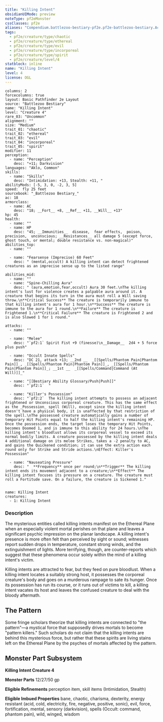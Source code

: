```yaml
---
title: "Killing Intent"
obsidianUIMode: preview
noteType: pf2eMonster
cssClasses: pf2e
aliases: "Compendium.battlezoo-bestiary-pf2e.pf2e-battlezoo-bestiary.Actor.TeFZHUaAMmj9rDzN" 
tags:
  - pf2e/creature/type/chaotic
  - pf2e/creature/type/ethereal
  - pf2e/creature/type/evil
  - pf2e/creature/type/incorporeal
  - pf2e/creature/type/spirit
  - pf2e/creature/level/4
statblock: inline
name: "Killing Intent"
level: 4
license: OGL
---
```


```statblock
columns: 2
forcecolumns: true
layout: Basic Pathfinder 2e Layout
source: "Battlezoo Bestiary"
name: "Killing Intent"
level: "Creature 4"
rare_03: "Uncommon"
alignment: ""
size: "Medium"
trait_01: "chaotic"
trait_02: "ethereal"
trait_03: "evil"
trait_04: "incorporeal"
trait_05: "spirit"
modifier: 11
perception:
  - name: "Perception"
    desc: "+11; Darkvision"
languages: "Aklo, Common"
skills:
  - name: "Skills"
    desc: "Intimidation: +13, Stealth: +11, "
abilityMods: [-5, 3, 0, -2, 3, 5]
speed:  fly 25 feet
sourcebook: "_Battlezoo Bestiary_"
ac: 18
armorclass:
  - name: AC
    desc: "18; __Fort__ +8, __Ref__ +11, __Will__ +13"
hp: 45
health:
  - name: ""
  - name: HP
    desc: "45; __Immunities__  disease,  fear effects,  poison,  precision,  unconscious; __Resistances__ all damage 5 (except force, ghost touch, or mental; double resistance vs. non-magical)"
abilities_top:
  - name: ""

  - name: "Fearsense (Imprecise) 60 Feet"
    desc: " (mental,occult) A killing intent can detect frightened creatures as an imprecise sense up to the listed range"

abilities_mid:
  - name: ""
  - name: "Spine-Chilling Aura"
    desc: " (aura,emotion,fear,occult) Aura 30 feet.\nThe killing intent's lust for violence creates a palpable aura around it. A creature that begins its turn in the aura must roll a Will saving throw.\n**Critical Success** The creature is temporarily immune to that killing intent's aura for 1 hour.\n**Success** The creature is immune to the aura for 1 round.\n**Failure** The creature is Frightened 1.\n**Critical Failure** The creature is Frightened 2 and is also Slowed 1 for 1 round."

attacks:
  - name: ""

  - name: "Melee"
    desc: "`pf2:1` Spirit Fist +9 (finesse)\n__Damage__  2d4 + 5 force plus push"

  - name: "Occult Innate Spells"
    desc: "DC 21, attack +13; __2nd __  _[[Spells/Phantom Pain|Phantom Pain]]_, _[[Spells/Phantom Pain|Phantom Pain]]_, _[[Spells/Phantom Pain|Phantom Pain]]_; __1st __  _[[Spells/Command|Command (At Will)]]_"

  - name: "[[Bestiary Ability Glossary/Push|Push]]"
    desc: "`pf2:1`  "

  - name: "Killer's Possession"
    desc: "`pf2:2`  The killing intent attempts to possess an adjacent frightened or Unconscious corporeal creature. This has the same effect as the _Possession_ spell (Will), except since the killing intent doesn't have a physical body, it is unaffected by that restriction of the spell.\nThe possessed creature automatically gains a number of temporary Hit Points equal to half the killing intent's remaining HP. Once the possession ends, the target loses the temporary Hit Points, becomes Doomed 1, and is immune to this ability for 24 hours.\nThe killing intent's bloodlust allows its corporeal vessel to exceed its normal bodily limits. A creature possessed by the killing intent deals 4 additional damage on its melee Strikes, takes a -2 penalty to AC, and gains the Quickened condition; it can use the extra action each round only for Strike and Stride actions.\nEffect: Killer's Possession"

  - name: "Nauseating Pressure"
    desc: "  **Frequency** once per round;\n**Trigger** The killing intent ends its movement adjacent to a creature;\n**Effect** The killing intent focuses its pressure on a creature. The creature must roll a Fortitude save. On a failure, the creature is Sickened 1."
 
```

```encounter-table
name: Killing Intent
creatures:
  - 1: Killing Intent
```


### Description
The mysterious entities called killing intents manifest on the Ethereal Plane when an especially violent mortal perishes on that plane and leaves a significant psychic impression on the planar landscape. A killing intent's presence is more often felt than perceived by sight or sound; witnesses report sudden drops in temperature, constant strong winds, and the extinguishment of lights. More terrifying, though, are counter-reports which suggest that these phenomena occur solely within the mind of a killing intent's victim.

Killing intents are attracted to fear, but they feed on pure bloodlust. When a killing intent locates a suitably strong host, it possesses the corporeal creature's body and goes on a murderous rampage to sate its hunger. Once its possession has run its course, or it runs out of victims to kill, a killing intent vacates its host and leaves the confused creature to deal with the bloody aftermath.

## The Pattern

Some fringe scholars theorize that killing intents are connected to "the pattern"—a mystical force that supposedly drives mortals to become "pattern killers." Such scholars do not claim that the killing intents are behind this mysterious force, but rather that these spirits are living stains left on the Ethereal Plane by the psyches of mortals affected by the pattern.

## Monster Part Subsystem

**Killing Intent Creature 4**

**Monster Parts** 12/27/50 gp

**Eligible Refinements** perception item, skill items (Intimidation, Stealth)

**Eligible Imbued Properties** bane, chaotic, charisma, dexterity, energy resistant (acid, cold, electricity, fire, negative, positive, sonic), evil, force, fortification, mental, sensory (darkvision), spells (Occult: command, phantom pain), wild, winged, wisdom
